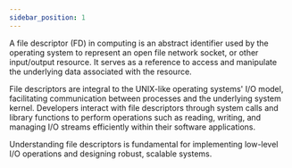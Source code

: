 ```yaml
---
sidebar_position: 1
---
```


  A file descriptor (FD) in computing is an abstract identifier
used by the operating system to represent an open file 
network socket, or other input/output resource. It serves as
a reference to access and manipulate the underlying data
associated with the resource.

  File descriptors are integral to the UNIX-like operating systems' I/O model,
facilitating communication between processes and the underlying system kernel.
Developers interact with file descriptors through system calls and library functions to
perform operations such as reading, writing, and managing I/O streams efficiently
within their software applications.

  Understanding file descriptors is fundamental for implementing low-level
I/O operations and designing robust, scalable systems.